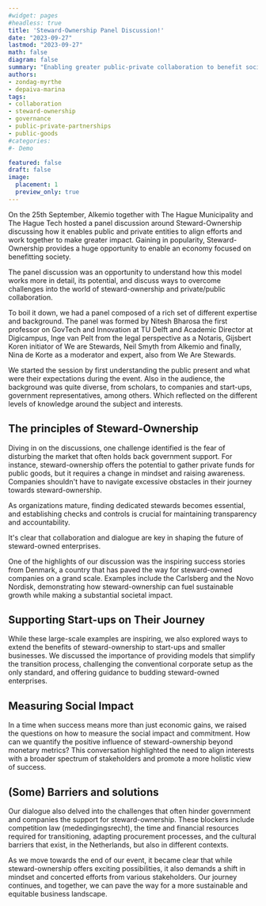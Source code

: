 ```yaml
---
#widget: pages
#headless: true
title: 'Steward-Ownership Panel Discussion!'
date: "2023-09-27"
lastmod: "2023-09-27"
math: false
diagram: false
summary: "Enabling greater public-private collaboration to benefit societ!"
authors:
- zondag-myrthe
- depaiva-marina
tags:
- collaboration
- steward-ownership
- governance
- public-private-partnerships
- public-goods
#categories:
#- Demo

featured: false
draft: false
image:
  placement: 1
  preview_only: true
---
```


On the 25th September, Alkemio together with The Hague Municipality and The Hague Tech hosted a panel discussion around Steward-Ownership discussing how it enables public and private entities to align efforts and work together to make greater impact. Gaining in popularity, Steward-Ownership provides a huge opportunity to enable an economy focused on benefitting society.   

The panel discussion was an opportunity to understand how this model works more in detail, its potential, and discuss ways to overcome challenges into the world of steward-ownership and private/public collaboration.  

To boil it down, we had a panel composed of a rich set of different expertise and background. The panel was formed by Nitesh Bharosa the first professor on GovTech and Innovation at TU Delft and Academic Director at Digicampus, Inge van Pelt from the legal perspective as a Notaris, Gijsbert Koren initiator of We are Stewards, Neil Smyth from Alkemio and finally, Nina de Korte as a moderator and expert, also from We Are Stewards.

We started the session by first understanding the public present and what were their expectations during the event. Also in the audience, the background was quite diverse, from scholars, to companies and start-ups, government representatives, among others. Which reflected on the different levels of knowledge around the subject and interests.   

## The principles of Steward-Ownership

Diving in on the discussions, one challenge identified is the fear of disturbing the market that often holds back government support. For instance, steward-ownership offers the potential to gather private funds for public goods, but it requires a change in mindset and raising awareness. Companies shouldn't have to navigate excessive obstacles in their journey towards steward-ownership.  
 
As organizations mature, finding dedicated stewards becomes essential, and establishing checks and controls is crucial for maintaining transparency and accountability.  
 
It's clear that collaboration and dialogue are key in shaping the future of steward-owned enterprises.

One of the highlights of our discussion was the inspiring success stories from Denmark, a country that has paved the way for steward-owned companies on a grand scale. Examples include the Carlsberg and the Novo Nordisk, demonstrating how steward-ownership can fuel sustainable growth while making a substantial societal impact.  
 
## Supporting Start-ups on Their Journey 
 
While these large-scale examples are inspiring, we also explored ways to extend the benefits of steward-ownership to start-ups and smaller businesses. We discussed the importance of providing models that simplify the transition process, challenging the conventional corporate setup as the only standard, and offering guidance to budding steward-owned enterprises.  
 
## Measuring Social Impact  

In a time when success means more than just economic gains, we raised the questions on how to measure the social impact and commitment. How can we quantify the positive influence of steward-ownership beyond monetary metrics? This conversation highlighted the need to align interests with a broader spectrum of stakeholders and promote a more holistic view of success.  
 
## (Some) Barriers and solutions 
 
Our dialogue also delved into the challenges that often hinder government and companies the support for steward-ownership. These blockers include competition law (mededingingsrecht), the time and financial resources required for transitioning, adapting procurement processes, and the cultural barriers that exist, in the Netherlands, but also in different contexts. 
 
As we move towards the end of our event, it became clear that while steward-ownership offers exciting possibilities, it also demands a shift in mindset and concerted efforts from various stakeholders. Our journey continues, and together, we can pave the way for a more sustainable and equitable business landscape.
 
